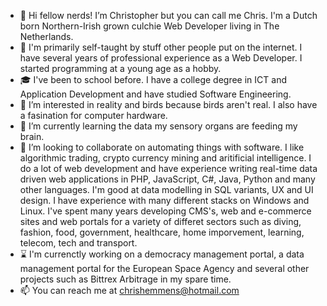 - 👋 Hi fellow nerds! I’m Christopher but you can call me Chris. I'm a Dutch born Northern-Irish grown culchie Web Developer living in The Netherlands.
- 📑 I'm primarily self-taught by stuff other people put on the internet. I have several years of professional experience as a Web Developer. I started programming at a young age as a hobby.
- 🎓 I've been to school before. I have a college degree in ICT and Application Development and have studied Software Engineering.
- 👀 I’m interested in reality and birds because birds aren't real. I also have a fasination for computer hardware.
- 🌱 I’m currently learning the data my sensory organs are feeding my brain.
- 💞️ I’m looking to collaborate on automating things with software. I like algorithmic trading, crypto currency mining and aritificial intelligence. I do a lot of web development and have experience writing real-time data driven web applications in PHP, JavaScript, C#, Java, Python and many other languages. I'm good at data modelling in SQL variants, UX and UI design. I have experience with many different stacks on Windows and Linux. I've spent many years developing CMS's, web and e-commerce sites and web portals for a variety of differet sectors such as diving, fashion, food, government, healthcare, home imporvement, learning, telecom, tech and transport.
- ⌛ I'm currenctly working on a democracy management portal, a data management portal for the European Space Agency and several other projects such as Bittrex Arbitrage in my spare time.
- 📫 You can reach me at chrishemmens@hotmail.com
